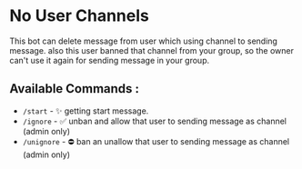 # No User Channels
This bot can delete message from user which using channel to sending message. also this user banned that channel from your group, so the owner can't use it again for sending message in your group.

## Available Commands :
- `/start` - ✨ getting start message.
- `/ignore` - ✅ unban and allow that user to sending message as channel (admin only) 
- `/unignore` - ⛔️ ban an unallow that user to sending message as channel (admin only)
